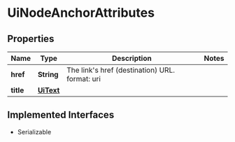 

# UiNodeAnchorAttributes


## Properties

Name | Type | Description | Notes
------------ | ------------- | ------------- | -------------
**href** | **String** | The link&#39;s href (destination) URL.  format: uri | 
**title** | [**UiText**](UiText.md) |  | 


## Implemented Interfaces

* Serializable


